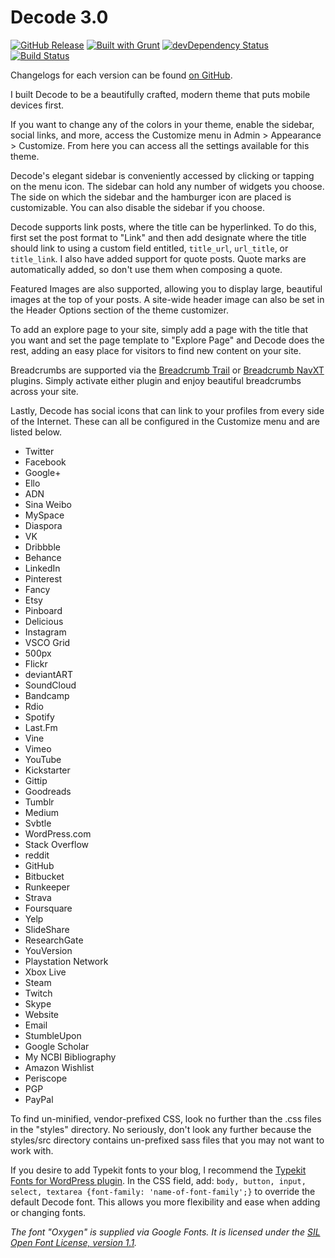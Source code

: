 # Decode 3.0
[![GitHub Release](http://img.shields.io/github/release/ScottSmith95/Decode.svg?style=flat)](https://github.com/ScottSmith95/Decode/releases/latest)
[![Built with Grunt](http://img.shields.io/badge/built_with-GRUNT-orange.svg?style=flat)](http://gruntjs.com/)
[![devDependency Status](http://img.shields.io/david/dev/ScottSmith95/Decode.svg?style=flat)](https://david-dm.org/ScottSmith95/Decode#info=devDependencies)
[![Build Status](http://img.shields.io/travis/ScottSmith95/Decode.svg?style=flat)](https://travis-ci.org/ScottSmith95/Decode)

Changelogs for each version can be found [on GitHub](https://github.com/ScottSmith95/Decode/releases).

I built Decode to be a beautifully crafted, modern theme that puts mobile devices first. 

If you want to change any of the colors in your theme, enable the sidebar, social links, and more, access the Customize menu in Admin > Appearance > Customize. From here you can access all the settings available for this theme. 

Decode's elegant sidebar is conveniently accessed by clicking or tapping on the menu icon. The sidebar can hold any number of widgets you choose. The side on which the sidebar and the hamburger icon are placed is customizable. You can also disable the sidebar if you choose. 

Decode supports link posts, where the title can be hyperlinked. To do this, first set the post format to "Link" and then add designate where the title should link to using a custom field entitled, `title_url`, `url_title`, or `title_link`. I also have added support for quote posts. Quote marks are automatically added, so don't use them when composing a quote. 

Featured Images are also supported, allowing you to display large, beautiful images at the top of your posts. A site-wide header image can also be set in the Header Options section of the theme customizer. 

To add an explore page to your site, simply add a page with the title that you want and set the page template to "Explore Page" and Decode does the rest, adding an easy place for visitors to find new content on your site. 

Breadcrumbs are supported via the [Breadcrumb Trail](http://wordpress.org/plugins/breadcrumb-trail/) or [Breadcrumb NavXT](http://wordpress.org/plugins/breadcrumb-navxt/) plugins. Simply activate either plugin and enjoy beautiful breadcrumbs across your site.

Lastly, Decode has social icons that can link to your profiles from every side of the Internet. These can all be configured in the Customize menu and are listed below.
- Twitter
- Facebook
- Google+
- Ello
- ADN
- Sina Weibo
- MySpace
- Diaspora
- VK
- Dribbble
- Behance
- LinkedIn
- Pinterest
- Fancy
- Etsy
- Pinboard
- Delicious
- Instagram
- VSCO Grid
- 500px
- Flickr
- deviantART
- SoundCloud
- Bandcamp
- Rdio
- Spotify
- Last.Fm
- Vine
- Vimeo
- YouTube
- Kickstarter
- Gittip
- Goodreads
- Tumblr
- Medium
- Svbtle
- WordPress.com
- Stack Overflow
- reddit
- GitHub
- Bitbucket
- Runkeeper
- Strava
- Foursquare
- Yelp
- SlideShare
- ResearchGate
- YouVersion
- Playstation Network
- Xbox Live
- Steam
- Twitch
- Skype
- Website
- Email
- StumbleUpon
- Google Scholar
- My NCBI Bibliography
- Amazon Wishlist
- Periscope
- PGP
- PayPal

To find un-minified, vendor-prefixed CSS, look no further than the .css files in the "styles" directory. No seriously, don't look any further because the styles/src directory contains un-prefixed sass files that you may not want to work with.

If you desire to add Typekit fonts to your blog, I recommend the [Typekit Fonts for WordPress plugin](http://wordpress.org/plugins/typekit-fonts-for-wordpress/). In the CSS field, add: `body, button, input, select, textarea {font-family: 'name-of-font-family';}` to override the default Decode font. This allows you more flexibility and ease when adding or changing fonts. 

*The font "Oxygen" is supplied via Google Fonts. It is licensed under the [SIL Open Font License, version 1.1](http://scripts.sil.org/cms/scripts/page.php?site_id=nrsi&id=OFL).*